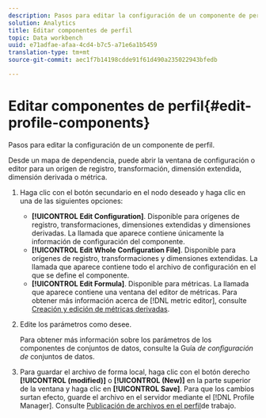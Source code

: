 ```yaml
---
description: Pasos para editar la configuración de un componente de perfil.
solution: Analytics
title: Editar componentes de perfil
topic: Data workbench
uuid: e71adfae-afaa-4cd4-b7c5-a71e6a1b5459
translation-type: tm+mt
source-git-commit: aec1f7b14198cdde91f61d490a235022943bfedb

---
```



# Editar componentes de perfil{#edit-profile-components}

Pasos para editar la configuración de un componente de perfil.

Desde un mapa de dependencia, puede abrir la ventana de configuración o editor para un origen de registro, transformación, dimensión extendida, dimensión derivada o métrica.

1. Haga clic con el botón secundario en el nodo deseado y haga clic en una de las siguientes opciones:

   * **[!UICONTROL Edit Configuration]**. Disponible para orígenes de registro, transformaciones, dimensiones extendidas y dimensiones derivadas. La llamada que aparece contiene únicamente la información de configuración del componente.
   * **[!UICONTROL Edit Whole Configuration File]**. Disponible para orígenes de registro, transformaciones y dimensiones extendidas. La llamada que aparece contiene todo el archivo de configuración en el que se define el componente.
   * **[!UICONTROL Edit Formula]**. Disponible para métricas. La llamada que aparece contiene una ventana del editor de métricas. Para obtener más información acerca de [!DNL metric editor], consulte [Creación y edición de métricas derivadas](../../../../../home/c-get-started/c-admin-intrf/c-prof-mgr/c-drvd-mtrcs.md#concept-e41723b342a849309874b26232224a40).

1. Edite los parámetros como desee.

   Para obtener más información sobre los parámetros de los componentes de conjuntos de datos, consulte la Guía *de configuración de* conjuntos de datos.

1. Para guardar el archivo de forma local, haga clic con el botón derecho **[!UICONTROL (modified)]** o **[!UICONTROL (New)]** en la parte superior de la ventana y haga clic en **[!UICONTROL Save]**.
Para que los cambios surtan efecto, guarde el archivo en el servidor mediante el [!DNL Profile Manager]. Consulte [Publicación de archivos en el perfil](../../../../../home/c-get-started/c-admin-intrf/c-prof-mgr/t-pub-files-wkg-prof.md#task-a0106e010c834d16bd60eef4721b6af9)de trabajo.